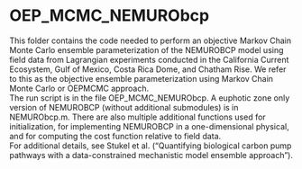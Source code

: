 # OEP_MCMC_NEMURObcp

This folder contains the code needed to perform an objective Markov Chain Monte Carlo ensemble parameterization of the NEMUROBCP model using field data from Lagrangian experiments conducted in the California Current Ecosystem, Gulf of Mexico, Costa Rica Dome, and Chatham Rise.  We refer to this as the objective ensemble parameterization using Markov Chain Monte Carlo or OEPMCMC approach.  
The run script is in the file OEP_MCMC_NEMURObcp.  A euphotic zone only version of NEMUROBCP (without additional submodules) is in NEMURObcp.m.  There are also multiple additional functions used for initialization, for implementing NEMUROBCP in a one-dimensional physical, and for computing the cost function relative to field data.  
For additional details, see Stukel et al. (“Quantifying biological carbon pump pathways with a data-constrained mechanistic model ensemble approach”).  

